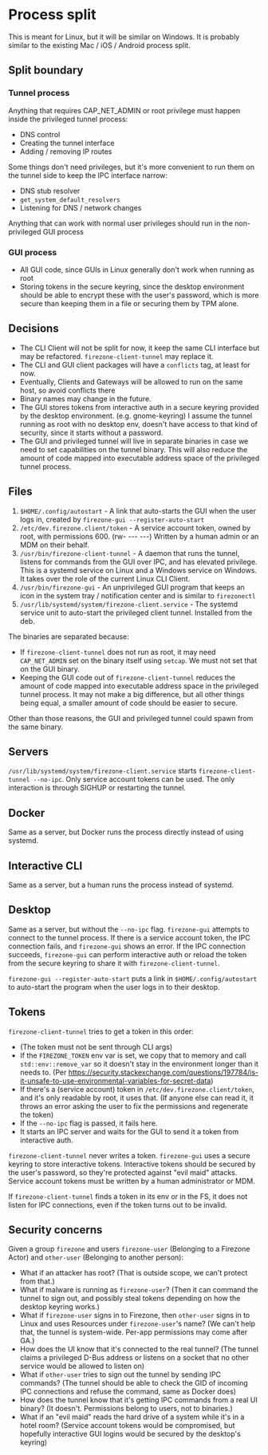 # Process split

This is meant for Linux, but it will be similar on Windows.
It is probably similar to the existing Mac / iOS / Android process split.

## Split boundary

### Tunnel process

Anything that requires CAP_NET_ADMIN or root privilege must happen inside the privileged tunnel process:

- DNS control
- Creating the tunnel interface
- Adding / removing IP routes

Some things don't need privileges, but it's more convenient to run them on the tunnel side to keep the IPC interface narrow:

- DNS stub resolver
- `get_system_default_resolvers`
- Listening for DNS / network changes

Anything that can work with normal user privileges should run in the non-privileged GUI process

### GUI process

- All GUI code, since GUIs in Linux generally don't work when running as root
- Storing tokens in the secure keyring, since the desktop environment should be able to encrypt these with the user's password, which is more secure than keeping them in a file or securing them by TPM alone.

## Decisions

- The CLI Client will not be split for now, it keep the same CLI interface but may be refactored. `firezone-client-tunnel` may replace it.
- The CLI and GUI client packages will have a `conflicts` tag, at least for now.
- Eventually, Clients and Gateways will be allowed to run on the same host, so avoid conflicts there
- Binary names may change in the future.
- The GUI stores tokens from interactive auth in a secure keyring provided by the desktop environment. (e.g. gnome-keyring) I assume the tunnel running as root with no desktop env, doesn't have access to that kind of security, since it starts without a password.
- The GUI and privileged tunnel will live in separate binaries in case we need to set capabilities on the tunnel binary. This will also reduce the amount of code mapped into executable address space of the privileged tunnel process.

## Files

1. `$HOME/.config/autostart` - A link that auto-starts the GUI when the user logs in, created by `firezone-gui --register-auto-start`
1. `/etc/dev.firezone.client/token` - A service account token, owned by root, with permissions 600. (rw- --- ---) Written by a human admin or an MDM on their behalf.
1. `/usr/bin/firezone-client-tunnel` - A daemon that runs the tunnel, listens for commands from the GUI over IPC, and has elevated privilege. This is a systemd service on Linux and a Windows service on Windows. It takes over the role of the current Linux CLI Client.
1. `/usr/bin/firezone-gui` - An unprivileged GUI program that keeps an icon in the system tray / notification center and is similar to `firezonectl`
1. `/usr/lib/systemd/system/firezone-client.service` - The systemd service unit to auto-start the privileged client tunnel. Installed from the deb.

The binaries are separated because:

- If `firezone-client-tunnel` does not run as root, it may need `CAP_NET_ADMIN` set on the binary itself using `setcap`. We must not set that on the GUI binary.
- Keeping the GUI code out of `firezone-client-tunnel` reduces the amount of code mapped into executable address space in the privileged tunnel process. It may not make a big difference, but all other things being equal, a smaller amount of code should be easier to secure.

Other than those reasons, the GUI and privileged tunnel could spawn from the same binary.

## Servers

`/usr/lib/systemd/system/firezone-client.service` starts `firezone-client-tunnel --no-ipc`. Only service account tokens can be used. The only interaction is through SIGHUP or restarting the tunnel.

## Docker

Same as a server, but Docker runs the process directly instead of using systemd.

## Interactive CLI

Same as a server, but a human runs the process instead of systemd.

## Desktop

Same as a server, but without the `--no-ipc` flag. `firezone-gui` attempts to connect to the tunnel process. If there is a service account token, the IPC connection fails, and `firezone-gui` shows an error. If the IPC connection succeeds, `firezone-gui` can perform interactive auth or reload the token from the secure keyring to share it with `firezone-client-tunnel`.

`firezone-gui --register-auto-start` puts a link in `$HOME/.config/autostart` to auto-start the program when the user logs in to their desktop.

## Tokens

`firezone-client-tunnel` tries to get a token in this order:

- (The token must not be sent through CLI args)
- If the `FIREZONE_TOKEN` env var is set, we copy that to memory and call `std::env::remove_var` so it doesn't stay in the environment longer than it needs to. (Per <https://security.stackexchange.com/questions/197784/is-it-unsafe-to-use-environmental-variables-for-secret-data>)
- If there's a (service account) token in `/etc/dev.firezone.client/token`, and it's only readable by root, it uses that. (If anyone else can read it, it throws an error asking the user to fix the permissions and regenerate the token)
- If the `--no-ipc` flag is passed, it fails here.
- It starts an IPC server and waits for the GUI to send it a token from interactive auth.

`firezone-client-tunnel` never writes a token. `firezone-gui` uses a secure keyring to store interactive tokens. Interactive tokens should be secured by the user's password, so they're protected against "evil maid" attacks. Service account tokens must be written by a human administrator or MDM.

If `firezone-client-tunnel` finds a token in its env or in the FS, it does not listen for IPC connections, even if the token turns out to be invalid.

## Security concerns

Given a group `firezone` and users `firezone-user` (Belonging to a Firezone Actor) and `other-user` (Belonging to another person):

- What if an attacker has root? (That is outside scope, we can't protect from that.)
- What if malware is running as `firezone-user`? (Then it can command the tunnel to sign out, and possibly steal tokens depending on how the desktop keyring works.)
- What if `firezone-user` signs in to Firezone, then `other-user` signs in to Linux and uses Resources under `firezone-user`'s name? (We can't help that, the tunnel is system-wide. Per-app permissions may come after GA.)
- How does the UI know that it's connected to the real tunnel? (The tunnel claims a privileged D-Bus address or listens on a socket that no other service would be allowed to listen on)
- What if `other-user` tries to sign out the tunnel by sending IPC commands? (The tunnel should be able to check the GID of incoming IPC connections and refuse the command, same as Docker does)
- How does the tunnel know that it's getting IPC commands from a real UI binary? (It doesn't. Permissions belong to users, not to binaries.)
- What if an "evil maid" reads the hard drive of a system while it's in a hotel room? (Service account tokens would be compromised, but hopefully interactive GUI logins would be secured by the desktop's keyring)
